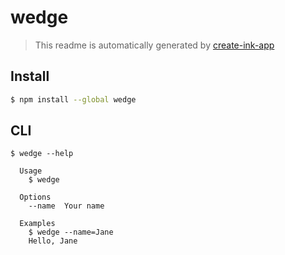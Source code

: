 # wedge

> This readme is automatically generated by [create-ink-app](https://github.com/vadimdemedes/create-ink-app)

## Install

```bash
$ npm install --global wedge
```

## CLI

```
$ wedge --help

  Usage
    $ wedge

  Options
    --name  Your name

  Examples
    $ wedge --name=Jane
    Hello, Jane
```

